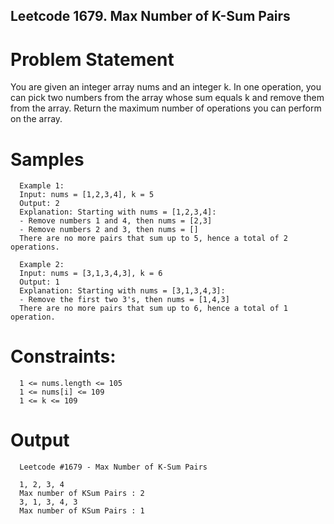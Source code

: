 ## Leetcode 1679. Max Number of K-Sum Pairs

# Problem Statement

You are given an integer array nums and an integer k.
In one operation, you can pick two numbers from the array whose sum equals k and remove them from the array.
Return the maximum number of operations you can perform on the array.


# Samples

      Example 1:
      Input: nums = [1,2,3,4], k = 5
      Output: 2
      Explanation: Starting with nums = [1,2,3,4]:
      - Remove numbers 1 and 4, then nums = [2,3]
      - Remove numbers 2 and 3, then nums = []
      There are no more pairs that sum up to 5, hence a total of 2 operations.

      Example 2:
      Input: nums = [3,1,3,4,3], k = 6
      Output: 1
      Explanation: Starting with nums = [3,1,3,4,3]:
      - Remove the first two 3's, then nums = [1,4,3]
      There are no more pairs that sum up to 6, hence a total of 1 operation.
 

# Constraints:

      1 <= nums.length <= 105
      1 <= nums[i] <= 109
      1 <= k <= 109

# Output

      Leetcode #1679 - Max Number of K-Sum Pairs

      1, 2, 3, 4
      Max number of KSum Pairs : 2
      3, 1, 3, 4, 3
      Max number of KSum Pairs : 1